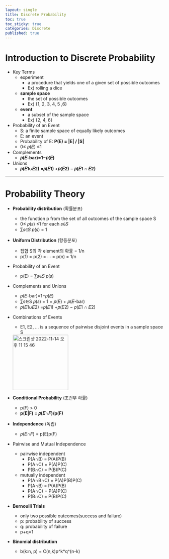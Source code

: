 ```yaml
---
layout: single
title: Discrete Probability
toc: true
toc_sticky: true
categories: Discrete
published: true
---
```


# Introduction to Discrete Probability
* Key Terms
    * experiment
        * a procedure that yields one of a given set of possible outcomes
        * Ex) rolling a dice
    * **sample space**
        * the set of possible outcomes
        * Ex) {1, 2, 3, 4, 5 ,6}
    * **event**
        * a subset of the sample space
        * Ex) {2, 4, 6}
* Probability of an Event
    * S: a finite sample space of equally likely outcomes
    * E: an event
    * Probability of E: **P(E) = \|E\| / \|S\|**
    * 0≤ 𝑝(𝐸) ≤1
* Complements
    * **𝑝(𝐸-bar)=1−𝑝(𝐸)**
* Unions
    * **𝑝(𝐸1∪𝐸2) =𝑝(𝐸1) +𝑝(𝐸2) − 𝑝(𝐸1 ∩ 𝐸2)** 

------------

# Probability Theory
* **Probability distribution** (확률분포)
    * the function p from the set of all outcomes of the sample space S
    * 0≤ 𝑝(𝑠) ≤1 for each 𝑠∈𝑆
    * ∑𝑠∈𝑆 𝑝(𝑠) = 1 
* **Uniform Distribution** (항등분포)
    * 집합 S의 각 element의 확률 = 1/n
    * p(1) = p(2) = ∙∙∙ = p(n) = 1/n
* Probability of an Event
    * p(E) = ∑𝑠∈𝑆 𝑝(𝑠)
* Complements and Unions
    * 𝑝(𝐸-bar)=1−𝑝(𝐸) 
    * ∑s∈S 𝑝(𝑠) = 1 = 𝑝(𝐸) + 𝑝(𝐸-bar)
    * 𝑝(𝐸1∪𝐸2) =𝑝(𝐸1) +𝑝(𝐸2) − 𝑝(𝐸1 ∩ 𝐸2) 
* Combinations of Events
    * E1, E2, … is a sequence of pairwise disjoint events in a sample space S
    <img width="176" alt="스크린샷 2022-11-14 오후 11 15 46" src="https://user-images.githubusercontent.com/63464299/201692257-77b930f8-f4a4-4550-9b6c-87a24d882600.png">

* **Conditional Probability** (조건부 확률)
    * p(F) > 0
    * **p(E\|F) = 𝑝(𝐸∩𝐹)/p(F)**
* **Independence** (독립)
    * 𝑝(𝐸∩𝐹) = p(E)p(F) 
* Pairwise and Mutual Independence
    * pairwise independent
        * P(A∩B) = P(A)P(B)
        * P(A∩C) = P(A)P(C)
        * P(B∩C) = P(B)P(C)
    * mutually independent
        * P(A∩B∩C) = P(A)P(B)P(C)
        * P(A∩B) = P(A)P(B)
        * P(A∩C) = P(A)P(C)
        * P(B∩C) = P(B)P(C)
* **Bernoulli Trials**
    * only two possible outcomes(success and failure)
    * p: probability of success
    * q: probability of failure
    * p+q=1
* **Binomial distribution**
    * b(k:n, p) = C(n,k)p^k*q^(n-k)
